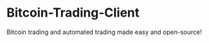 Bitcoin-Trading-Client
======================

Bitcoin trading and automated trading made easy and open-source!
